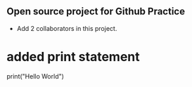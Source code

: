 ## Open source project for Github Practice
- Add 2 collaborators in this project.
# added print statement
print("Hello World")
